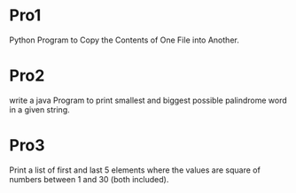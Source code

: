 # Pro1
Python Program to Copy the Contents of One File into Another.

# Pro2
write a java Program to print smallest and biggest possible palindrome word in a given string.

# Pro3
Print a list of first and last 5 elements where the values are square of numbers between 1 and 30 (both included).
